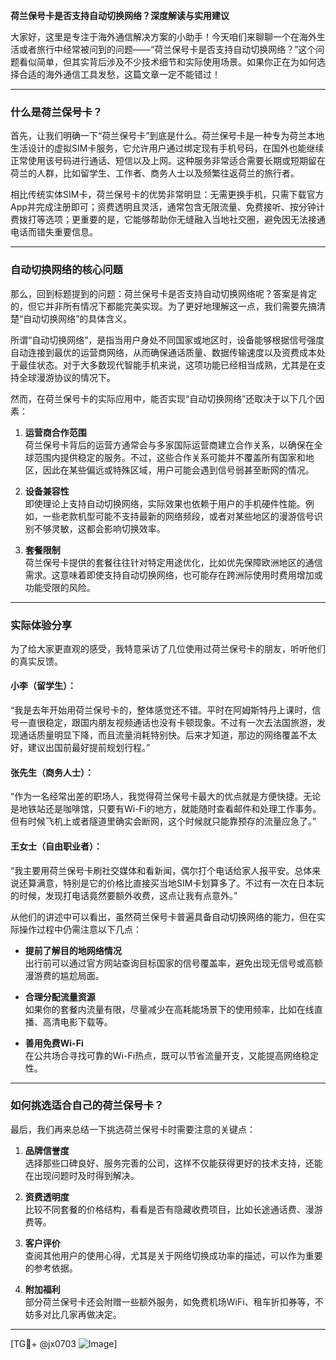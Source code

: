 **荷兰保号卡是否支持自动切换网络？深度解读与实用建议**

大家好，这里是专注于海外通信解决方案的小助手！今天咱们来聊聊一个在海外生活或者旅行中经常被问到的问题——“荷兰保号卡是否支持自动切换网络？”这个问题看似简单，但其实背后涉及不少技术细节和实际使用场景。如果你正在为如何选择合适的海外通信工具发愁，这篇文章一定不能错过！

---

### 什么是荷兰保号卡？

首先，让我们明确一下“荷兰保号卡”到底是什么。荷兰保号卡是一种专为荷兰本地生活设计的虚拟SIM卡服务，它允许用户通过绑定现有手机号码，在国外也能继续正常使用该号码进行通话、短信以及上网。这种服务非常适合需要长期或短期留在荷兰的人群，比如留学生、工作者、商务人士以及频繁往返荷兰的旅行者。

相比传统实体SIM卡，荷兰保号卡的优势非常明显：无需更换手机，只需下载官方App并完成注册即可；资费透明且灵活，通常包含无限流量、免费接听、按分钟计费拨打等选项；更重要的是，它能够帮助你无缝融入当地社交圈，避免因无法接通电话而错失重要信息。

---

### 自动切换网络的核心问题

那么，回到标题提到的问题：荷兰保号卡是否支持自动切换网络呢？答案是肯定的，但它并非所有情况下都能完美实现。为了更好地理解这一点，我们需要先搞清楚“自动切换网络”的具体含义。

所谓“自动切换网络”，是指当用户身处不同国家或地区时，设备能够根据信号强度自动连接到最优的运营商网络，从而确保通话质量、数据传输速度以及资费成本处于最佳状态。对于大多数现代智能手机来说，这项功能已经相当成熟，尤其是在支持全球漫游协议的情况下。

然而，在荷兰保号卡的实际应用中，能否实现“自动切换网络”还取决于以下几个因素：

1. **运营商合作范围**  
   荷兰保号卡背后的运营方通常会与多家国际运营商建立合作关系，以确保在全球范围内提供稳定的服务。不过，这些合作关系可能并不覆盖所有国家和地区，因此在某些偏远或特殊区域，用户可能会遇到信号弱甚至断网的情况。

2. **设备兼容性**  
   即使理论上支持自动切换网络，实际效果也依赖于用户的手机硬件性能。例如，一些老款机型可能不支持最新的网络频段，或者对某些地区的漫游信号识别不够灵敏，这都会影响切换效率。

3. **套餐限制**  
   荷兰保号卡提供的套餐往往针对特定用途优化，比如优先保障欧洲地区的通信需求。这意味着即使支持自动切换网络，也可能存在跨洲际使用时费用增加或功能受限的风险。

---

### 实际体验分享

为了给大家更直观的感受，我特意采访了几位使用过荷兰保号卡的朋友，听听他们的真实反馈。

#### 小李（留学生）：
“我是去年开始用荷兰保号卡的，整体感觉还不错。平时在阿姆斯特丹上课时，信号一直很稳定，跟国内朋友视频通话也没有卡顿现象。不过有一次去法国旅游，发现通话质量明显下降，而且流量消耗特别快。后来才知道，那边的网络覆盖不太好，建议出国前最好提前规划行程。”

#### 张先生（商务人士）：
“作为一名经常出差的职场人，我觉得荷兰保号卡最大的优点就是方便快捷。无论是地铁站还是咖啡馆，只要有Wi-Fi的地方，就能随时查看邮件和处理工作事务。但有时候飞机上或者隧道里确实会断网，这个时候就只能靠预存的流量应急了。”

#### 王女士（自由职业者）：
“我主要用荷兰保号卡刷社交媒体和看新闻，偶尔打个电话给家人报平安。总体来说还算满意，特别是它的价格比直接买当地SIM卡划算多了。不过有一次在日本玩的时候，发现打电话竟然要额外收费，这点让我有点意外。”

从他们的讲述中可以看出，虽然荷兰保号卡普遍具备自动切换网络的能力，但在实际操作过程中仍需注意以下几点：

- **提前了解目的地网络情况**  
  出行前可以通过官方网站查询目标国家的信号覆盖率，避免出现无信号或高额漫游费的尴尬局面。

- **合理分配流量资源**  
  如果你的套餐内流量有限，尽量减少在高耗能场景下的使用频率，比如在线直播、高清电影下载等。

- **善用免费Wi-Fi**  
  在公共场合寻找可靠的Wi-Fi热点，既可以节省流量开支，又能提高网络稳定性。

---

### 如何挑选适合自己的荷兰保号卡？

最后，我们再来总结一下挑选荷兰保号卡时需要注意的关键点：

1. **品牌信誉度**  
   选择那些口碑良好、服务完善的公司，这样不仅能获得更好的技术支持，还能在出现问题时及时得到解决。

2. **资费透明度**  
   比较不同套餐的价格结构，看看是否有隐藏收费项目，比如长途通话费、漫游费等。

3. **客户评价**  
   查阅其他用户的使用心得，尤其是关于网络切换成功率的描述，可以作为重要的参考依据。

4. **附加福利**  
   部分荷兰保号卡还会附赠一些额外服务，如免费机场WiFi、租车折扣券等，不妨多对比几家再做决定。

---

[TG💪+ @jx0703 ![Image](https://github.com/user-attachments/assets/dbca1d08-cadb-493c-b0ec-ad6f7a83f270)]